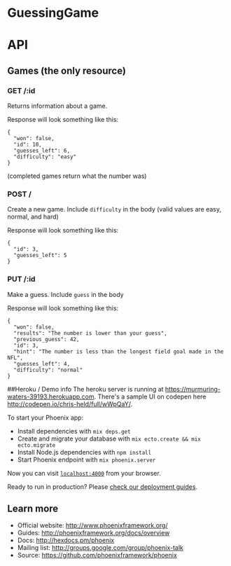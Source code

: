 # GuessingGame

# API

## Games (the only resource)

### GET /:id 
Returns information about a game.

Response will look something like this:
```
{
  "won": false,
  "id": 10,
  "guesses_left": 6,
  "difficulty": "easy"
}
```

(completed games return what the number was)
### POST /
Create a new game. Include `difficulty` in the body (valid values are easy, normal, and hard)

Response will look something like this:
```
{
  "id": 3,
  "guesses_left": 5
}
```

### PUT /:id 
Make a guess. Include `guess` in the body


Response will look something like this:
```
{
  "won": false,
  "results": "The number is lower than your guess",
  "previous_guess": 42,
  "id": 3,
  "hint": "The number is less than the longest field goal made in the NFL",
  "guesses_left": 4,
  "difficulty": "normal"
}
```

##Heroku / Demo info
The heroku server is running at https://murmuring-waters-39193.herokuapp.com. 
There's a sample UI on codepen here http://codepen.io/chris-held/full/wWpQaY/.


To start your Phoenix app:

  * Install dependencies with `mix deps.get`
  * Create and migrate your database with `mix ecto.create && mix ecto.migrate`
  * Install Node.js dependencies with `npm install`
  * Start Phoenix endpoint with `mix phoenix.server`

Now you can visit [`localhost:4000`](http://localhost:4000) from your browser.

Ready to run in production? Please [check our deployment guides](http://www.phoenixframework.org/docs/deployment).

## Learn more

  * Official website: http://www.phoenixframework.org/
  * Guides: http://phoenixframework.org/docs/overview
  * Docs: http://hexdocs.pm/phoenix
  * Mailing list: http://groups.google.com/group/phoenix-talk
  * Source: https://github.com/phoenixframework/phoenix

